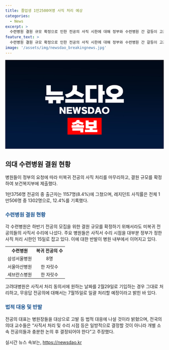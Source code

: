 ```yaml
---
title: 졸업생 1만2500여명 사직 처리 예상
categories:
  - News
excerpt: >
  수련병원 결원 규모 확정으로 인한 전공의 사직 시한에 대해 정부와 수련병원 간 갈등이 고조되고 있다. 지난 2월 의대 정원 증원에 반발해 병원을 떠난 전공의들의 복귀는 미미하며, 대다수가 사직 또는 복귀 의사를 표현하지 않고 있어, 결원 규모를 확정하기 어렵다는 상황이다. 전체 211개 수련병원 중 출근자는 1157명에 그치고 있으며, 이에 대한 법적 대응과 사직 처리에 대한 논란이 계속되고 있다. The tension is escalating between the government and training hospitals over the deadline for the resignation of medical residents, who left hospitals in opposition to the increased medical school enrollment in February. Their return is minimal and the majority are not showing any intention of returning. This poses difficulty in confirming vacancy sizes. Out of 211 training hospitals, only 1157 residents reported for duty, leading to legal actions and ongoing controversy over mass resignations.
feature_text: >
  수련병원 결원 규모 확정으로 인한 전공의 사직 시한에 대해 정부와 수련병원 간 갈등이 고조되고 있다. 지난 2월 의대 정원 증원에 반발해 병원을 떠난 전공의들의 복귀는 미미하며, 대다수가 사직 또는 복귀 의사를 표현하지 않고 있어, 결원 규모를 확정하기 어렵다는 상황이다. 전체 211개 수련병원 중 출근자는 1157명에 그치고 있으며, 이에 대한 법적 대응과 사직 처리에 대한 논란이 계속되고 있다. The tension is escalating between the government and training hospitals over the deadline for the resignation of medical residents, who left hospitals in opposition to the increased medical school enrollment in February. Their return is minimal and the majority are not showing any intention of returning. This poses difficulty in confirming vacancy sizes. Out of 211 training hospitals, only 1157 residents reported for duty, leading to legal actions and ongoing controversy over mass resignations.
image: '/assets/img/newsdao_breakingnews.jpg'
---
```


<p><img src="/assets/img/newsdao_breakingnews.jpg" alt="bookingtag 속보" /></p>

<h2 data-ke-size="size26">의대 수련병원 결원 현황</h2>

<p>병원들이 정부의 요청에 따라 미복귀 전공의 사직 처리를 마무리하고, 결원 규모를 확정하여 보건복지부에 제출했다.</p>

<p data-ke-size="size16">1만3756명 전공의 중 출근자는 1157명(8.4%)에 그쳤으며, 레지던트 사직률은 전체 1만506명 중 1302명으로, 12.4%를 기록했다. </p>

<h3><span style="color: #1a5490;">수련병원 결원 현황</span></h3>

<p>각 수련병원은 하반기 전공의 모집을 위한 결원 규모를 확정하기 위해서라도 미복귀 전공의들의 사직서 수리에 나섰다. 주요 병원들은 사직서 수리 시점을 대부분 정부가 정한 사직 처리 시한인 15일로 잡고 있다. 이에 대한 반발이 병원 내부에서 이어지고 있다.</p>

<table>
  <tr>
    <td style="text-align: center; height: 17px;"><b>수련병원</b></td>
    <td style="text-align: center; height: 17px;"><b>복귀 전공의 수</b></td>
  </tr>
  <tr>
    <td style="text-align: center; height: 17px;">삼성서울병원</td>
    <td style="text-align: center; height: 17px;">8명</td>
  </tr>
  <tr>
    <td style="text-align: center; height: 17px;">서울아산병원</td>
    <td style="text-align: center; height: 17px;">한 자릿수</td>
  </tr>
  <tr>
    <td style="text-align: center; height: 17px;">세브란스병원</td>
    <td style="text-align: center; height: 17px;">한 자릿수</td>
  </tr>
</table>

<p data-ke-size="size16">고려대병원은 사직서 처리 동의서에 원하는 날짜를 2월29일로 기입하는 경우 그대로 처리하고, 무응답 전공의에 대해서는 7월15일로 일괄 처리할 예정이라고 밝힌 바 있다.</p>

<h3><span style="color: #1a5490;">법적 대응 및 반발</span></h3>

<p>전공의 대표는 병원장들을 대상으로 고발 등 법적 대응에 나설 것이라 밝혔으며, 전국의 의대 교수들은 “사직서 처리 및 수리 시점 등은 일방적으로 결정할 것이 아니라 개별 소속 전공의들과 충분한 논의 후 결정되어야 한다”고 주장했다.</p>

<p data-ke-size="size16"></p>
실시간 뉴스 속보는, <a href="https://newsdao.kr" rel="dofollow">https://newsdao.kr</a>


